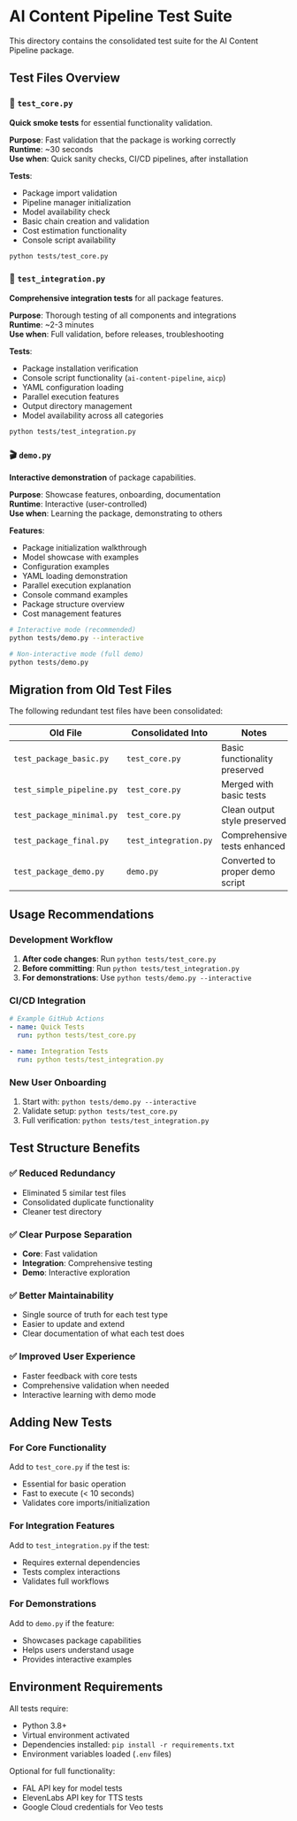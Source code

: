 # AI Content Pipeline Test Suite

This directory contains the consolidated test suite for the AI Content Pipeline package.

## Test Files Overview

### 🧪 `test_core.py`
**Quick smoke tests** for essential functionality validation.

**Purpose**: Fast validation that the package is working correctly  
**Runtime**: ~30 seconds  
**Use when**: Quick sanity checks, CI/CD pipelines, after installation

**Tests**:
- Package import validation
- Pipeline manager initialization
- Model availability check
- Basic chain creation and validation
- Cost estimation functionality
- Console script availability

```bash
python tests/test_core.py
```

### 🔧 `test_integration.py`
**Comprehensive integration tests** for all package features.

**Purpose**: Thorough testing of all components and integrations  
**Runtime**: ~2-3 minutes  
**Use when**: Full validation, before releases, troubleshooting

**Tests**:
- Package installation verification
- Console script functionality (`ai-content-pipeline`, `aicp`)
- YAML configuration loading
- Parallel execution features
- Output directory management
- Model availability across all categories

```bash
python tests/test_integration.py
```

### 🎬 `demo.py`
**Interactive demonstration** of package capabilities.

**Purpose**: Showcase features, onboarding, documentation  
**Runtime**: Interactive (user-controlled)  
**Use when**: Learning the package, demonstrating to others

**Features**:
- Package initialization walkthrough
- Model showcase with examples
- Configuration examples
- YAML loading demonstration
- Parallel execution explanation
- Console command examples
- Package structure overview
- Cost management features

```bash
# Interactive mode (recommended)
python tests/demo.py --interactive

# Non-interactive mode (full demo)
python tests/demo.py
```

## Migration from Old Test Files

The following redundant test files have been consolidated:

| Old File | Consolidated Into | Notes |
|----------|------------------|-------|
| `test_package_basic.py` | `test_core.py` | Basic functionality preserved |
| `test_simple_pipeline.py` | `test_core.py` | Merged with basic tests |
| `test_package_minimal.py` | `test_core.py` | Clean output style preserved |
| `test_package_final.py` | `test_integration.py` | Comprehensive tests enhanced |
| `test_package_demo.py` | `demo.py` | Converted to proper demo script |

## Usage Recommendations

### Development Workflow
1. **After code changes**: Run `python tests/test_core.py`
2. **Before committing**: Run `python tests/test_integration.py`
3. **For demonstrations**: Use `python tests/demo.py --interactive`

### CI/CD Integration
```yaml
# Example GitHub Actions
- name: Quick Tests
  run: python tests/test_core.py

- name: Integration Tests
  run: python tests/test_integration.py
```

### New User Onboarding
1. Start with: `python tests/demo.py --interactive`
2. Validate setup: `python tests/test_core.py`
3. Full verification: `python tests/test_integration.py`

## Test Structure Benefits

### ✅ Reduced Redundancy
- Eliminated 5 similar test files
- Consolidated duplicate functionality
- Cleaner test directory

### ✅ Clear Purpose Separation
- **Core**: Fast validation
- **Integration**: Comprehensive testing
- **Demo**: Interactive exploration

### ✅ Better Maintainability
- Single source of truth for each test type
- Easier to update and extend
- Clear documentation of what each test does

### ✅ Improved User Experience
- Faster feedback with core tests
- Comprehensive validation when needed
- Interactive learning with demo mode

## Adding New Tests

### For Core Functionality
Add to `test_core.py` if the test is:
- Essential for basic operation
- Fast to execute (< 10 seconds)
- Validates core imports/initialization

### For Integration Features
Add to `test_integration.py` if the test:
- Requires external dependencies
- Tests complex interactions
- Validates full workflows

### For Demonstrations
Add to `demo.py` if the feature:
- Showcases package capabilities
- Helps users understand usage
- Provides interactive examples

## Environment Requirements

All tests require:
- Python 3.8+
- Virtual environment activated
- Dependencies installed: `pip install -r requirements.txt`
- Environment variables loaded (`.env` files)

Optional for full functionality:
- FAL API key for model tests
- ElevenLabs API key for TTS tests
- Google Cloud credentials for Veo tests